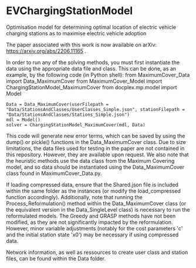 # EVChargingStationModel
 Optimisation model for determining optimal location of electric vehicle charging stations as to maximise electric vehicle adoption

The paper associated with this work is now available on arXiv: https://arxiv.org/abs/2206.11165 .

In order to run any of the solving methods, you must first instantiate the data using the appropriate data file and class. This can be done, as an example, by the following code (in Python shell):
    from MaximumCover_Data import Data_MaximumCover
    from MaximumCover_Model import ChargingStationModel_MaximumCover
    from docplex.mp.model import Model

    Data = Data_MaximumCover(userFilepath = "Data/StationsAndClasses/UserClasses_Simple.json", stationFilepath = "Data/StationsAndClasses/Stations_Simple.json")
    mdl = Model()
    solver = ChargingStationModel_MaximumCover(mdl, Data)

 This code will generate new error terms, which can be saved by using the dump() or pickle() functions in the Data_MaximumCover class. Due to size limitations, the data files used for testing in the paper are not contained in this repository. However, they are available upon request. We also note that the heuristic methods use the data class from the Maximum Covering model, and so data should be instantiated using the Data_MaximumCover class found in MaximumCover_Data.py.

If loading compressed data, ensure that the Shared.json file is included within the same folder as the instances (or modify the load_compressed function accordingly). Additionally, note that running the Process_Reformulation() method within the Data_MaximumCover class (or the equivalent version in the Data_SingleLevel class) is necessary to run the reformulated models. The Greedy and GRASP methods have not been modified, as they are not significantly impacted by the reformulation. However, minor variable adjustments (notably for the cost parameters 'c' and the initial station state 'x0') may be necessary if using compressed data.

Network information, as well as ressources to create user class and station files, can be found within the Data folder. 

